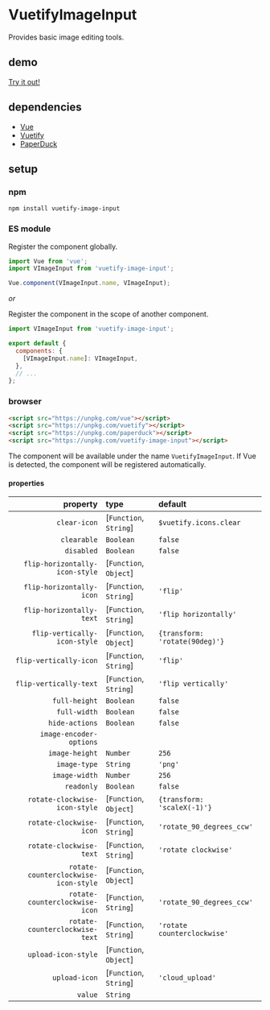 # VuetifyImageInput

Provides basic image editing tools.

## demo

[Try it out!](https://seregpie.github.io/VuetifyImageInput/)

## dependencies

- [Vue](https://github.com/vuejs/vue)
- [Vuetify](https://github.com/vuetifyjs/vuetify)
- [PaperDuck](https://github.com/SeregPie/PaperDuck)

## setup

### npm

```shell
npm install vuetify-image-input
```

### ES module

Register the component globally.

```javascript
import Vue from 'vue';
import VImageInput from 'vuetify-image-input';

Vue.component(VImageInput.name, VImageInput);
```

*or*

Register the component in the scope of another component.

```javascript
import VImageInput from 'vuetify-image-input';

export default {
  components: {
    [VImageInput.name]: VImageInput,
  },
  // ...
};
```

### browser

```html
<script src="https://unpkg.com/vue"></script>
<script src="https://unpkg.com/vuetify"></script>
<script src="https://unpkg.com/paperduck"></script>
<script src="https://unpkg.com/vuetify-image-input"></script>
```

The component will be available under the name `VuetifyImageInput`. If Vue is detected, the component will be registered automatically.

#### properties

| property | type | default |
| ---: | :--- | :--- |
| `clear-icon` | [`Function`, `String`] | `$vuetify.icons.clear` |
| `clearable` | `Boolean` | `false` |
| `disabled` | `Boolean` | `false` |
| `flip-horizontally-icon-style` | [`Function`, `Object`] | |
| `flip-horizontally-icon` | [`Function`, `String`] | `'flip'` |
| `flip-horizontally-text` | [`Function`, `String`] | `'flip horizontally'` |
| `flip-vertically-icon-style` | [`Function`, `Object`] | `{transform: 'rotate(90deg)'}` |
| `flip-vertically-icon` | [`Function`, `String`] | `'flip'` |
| `flip-vertically-text` | [`Function`, `String`] | `'flip vertically'` |
| `full-height` | `Boolean` | `false` |
| `full-width` | `Boolean` | `false` |
| `hide-actions` | `Boolean` | `false` |
| `image-encoder-options` | | |
| `image-height` | `Number` | `256` |
| `image-type` | `String` | `'png'` |
| `image-width` | `Number` | `256` |
| `readonly` | `Boolean` | `false` |
| `rotate-clockwise-icon-style` | [`Function`, `Object`] | `{transform: 'scaleX(-1)'}` |
| `rotate-clockwise-icon` | [`Function`, `String`] | `'rotate_90_degrees_ccw'` |
| `rotate-clockwise-text` | [`Function`, `String`] | `'rotate clockwise'` |
| `rotate-counterclockwise-icon-style` | [`Function`, `Object`] | |
| `rotate-counterclockwise-icon` | [`Function`, `String`] | `'rotate_90_degrees_ccw'` |
| `rotate-counterclockwise-text` | [`Function`, `String`] | `'rotate counterclockwise'` |
| `upload-icon-style` | [`Function`, `Object`] | |
| `upload-icon` | [`Function`, `String`] | `'cloud_upload'` |
| `value` | `String` | |
